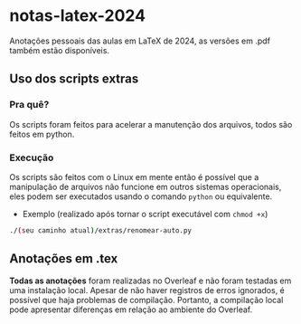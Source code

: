 # notas-latex-2024
Anotações pessoais das aulas em LaTeX de 2024, as versões em .pdf também estão disponíveis.

## Uso dos scripts extras

### Pra quê?
Os scripts foram feitos para acelerar a manutenção dos arquivos, todos são feitos em python.

### Execução
Os scripts são feitos com o Linux em mente então é possível que a manipulação de arquivos não funcione em outros sistemas operacionais, eles podem ser executados usando o comando `python` ou equivalente.


- Exemplo (realizado após tornar o script executável com `chmod +x`)
```bash
./(seu caminho atual)/extras/renomear-auto.py
```

## Anotações em .tex

**Todas as anotações** foram realizadas no Overleaf e não foram testadas em uma instalação local. Apesar de não haver registros de erros ignorados, é possível que haja problemas de compilação. Portanto, a compilação local pode apresentar diferenças em relação ao ambiente do Overleaf.
